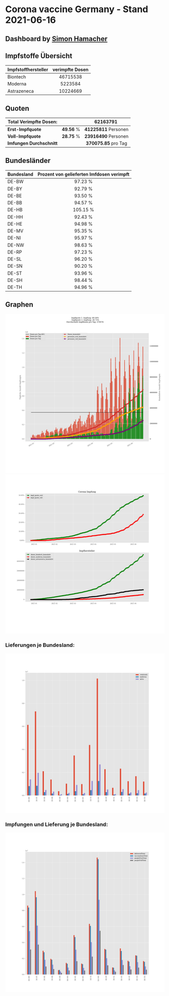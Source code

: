 # Corona vaccine Germany - Stand 2021-06-16
## Dashboard by [Simon Hamacher](https://www.shamacher.eu)
## Impfstoffe Übersicht
**Impfstoffhersteller** | **verimpfte Dosen**
-------- | :--------:
Biontech | 46715538
Moderna | 5223584
Astrazeneca | 10224669


## Quoten
**Total Verimpfte Dosen:** | |62163791&nbsp;
-------- | :--------:| :--------:
**Erst-Impfquote** | **49.56** %| **41225811** Personen
**Voll-Impfquote** | **28.75** %| **23916490** Personen
**Imfungen Durchschnitt** | |**370075.85** pro Tag 
## Bundesländer
**Bundesland** | **Prozent von gelieferten Imfdosen verimpft**
-------- | :--------:
DE-BW | 97.23 %
DE-BY | 92.79 %
DE-BE | 93.50 %
DE-BB | 94.57 %
DE-HB | 105.15 %
DE-HH | 92.43 %
DE-HE | 94.98 %
DE-MV | 95.35 %
DE-NI | 95.97 %
DE-NW | 98.63 %
DE-RP | 97.23 %
DE-SL | 96.20 %
DE-SN | 90.20 %
DE-ST | 93.96 %
DE-SH | 98.44 %
DE-TH | 94.96 %
## Graphen
<img src="Impfungen-Corona-01.jpg" alt="Impf Übersicht" title="Impf Übersicht" />
<img src="Impfungen-Corona-02.jpg" alt="Impfquote" title="Impf Übersicht" />

### Lieferungen je Bundesland:
<img src="Impfungen-Corona-04.jpg" alt="Impfungen in den Bundesländern" title="Impfungen in den Bundesländern" />

### Impfungen und Lieferung je Bundesland:
<img src="Impfungen-Corona-05.jpg" alt="Impfungen in den Bundesländern" title="Impfungen in den Bundesländern" />

